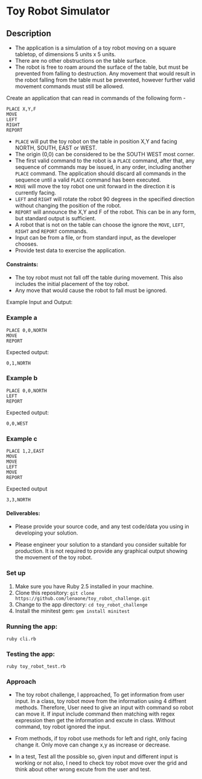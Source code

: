 # Toy Robot Simulator

## Description

* The application is a simulation of a toy robot moving on a square tabletop,
  of dimensions 5 units x 5 units.
* There are no other obstructions on the table surface.
* The robot is free to roam around the surface of the table, but must be
  prevented from falling to destruction. Any movement that would result in the
  robot falling from the table must be prevented, however further valid
  movement commands must still be allowed.

Create an application that can read in commands of the following form -

```
PLACE X,Y,F
MOVE
LEFT
RIGHT
REPORT
```

* `PLACE` will put the toy robot on the table in position X,Y and facing NORTH,
  SOUTH, EAST or WEST.
* The origin (0,0) can be considered to be the SOUTH WEST most corner.
* The first valid command to the robot is a `PLACE` command, after that, any
  sequence of commands may be issued, in any order, including another `PLACE`
  command. The application should discard all commands in the sequence until
  a valid `PLACE` command has been executed.
* `MOVE` will move the toy robot one unit forward in the direction it is
  currently facing.
* `LEFT` and `RIGHT` will rotate the robot 90 degrees in the specified direction
  without changing the position of the robot.
* `REPORT` will announce the X,Y and F of the robot. This can be in any form,
  but standard output is sufficient.
* A robot that is not on the table can choose the ignore the `MOVE`, `LEFT`, `RIGHT`
  and `REPORT` commands.
* Input can be from a file, or from standard input, as the developer chooses.
* Provide test data to exercise the application.

#### Constraints:

* The toy robot must not fall off the table during movement. This also
  includes the initial placement of the toy robot.
* Any move that would cause the robot to fall must be ignored.

Example Input and Output:

### Example a

    PLACE 0,0,NORTH
    MOVE
    REPORT

Expected output:

    0,1,NORTH

### Example b

    PLACE 0,0,NORTH
    LEFT
    REPORT

Expected output:

    0,0,WEST

### Example c

    PLACE 1,2,EAST
    MOVE
    MOVE
    LEFT
    MOVE
    REPORT

Expected output

    3,3,NORTH

#### Deliverables:

* Please provide your source code, and any test code/data you using in
developing your solution.

* Please engineer your solution to a standard you consider suitable for
production. It is not required to provide any graphical output showing the
movement of the toy robot.

### Set up

1. Make sure you have Ruby 2.5 installed in your machine.
2. Clone this repository: `git clone https://github.com/lenaone/toy_robot_challenge.git`
3. Change to the app directory: `cd toy_robot_challenge`
3. Install the minitest gem: `gem install minitest`

### Running the app: 

 `ruby cli.rb`

### Testing the app: 
    
`ruby toy_robot_test.rb`


### Approach
 
* The toy robot challenge, I approached, To get information from user input. In a class, toy robot move from the information using 4 diffrent methods. Therefore, User need to give an input with command so robot can move it. If input include command then matching with regex expression then get the information and excute in class. Without command, toy robot ignored the input. 

* From methods, if toy robot use methods for left and right, only facing change it. Only move can change x,y as increase or decrease.

* In a test, Test all the possible so, given input and different input is working or not also, I need to check toy robot move over the grid and think about other wrong excute from the user and test.


